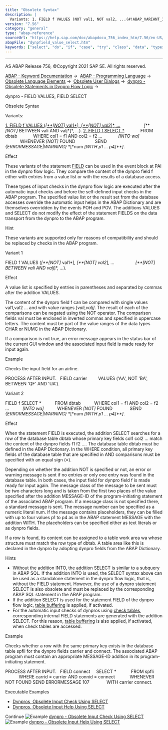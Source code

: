 ```yaml
---
title: "Obsolete Syntax"
description: |
  Variants: 1. FIELD f VALUES (NOT val1, NOT val2, ...(#!ABAP_VARIANT_1@1@) NOT BETWEEN vali AND valj, ...). 2. FIELD f SELECT (#!ABAP_VARIANT_2@2@) FROM dbtab WHERE col1 = f1 AND col2 = f2 ... INTO wa WHENEVER NOT FOUND SEND E
version: "7.56"
category: "general"
type: "abap-reference"
sourceUrl: "https://help.sap.com/doc/abapdocu_756_index_htm/7.56/en-US/dynpfield_value_select.htm"
abapFile: "dynpfield_value_select.htm"
keywords: ["select", "do", "if", "case", "try", "class", "data", "types", "dynpfield", "value"]
---
```


* * *

AS ABAP Release 756, ©Copyright 2021 SAP SE. All rights reserved.

[ABAP - Keyword Documentation](https://help.sap.com/doc/abapdocu_756_index_htm/7.56/en-US/abenabap.htm) →  [ABAP - Programming Language](https://help.sap.com/doc/abapdocu_756_index_htm/7.56/en-US/abenabap_reference.htm) →  [Obsolete Language Elements](https://help.sap.com/doc/abapdocu_756_index_htm/7.56/en-US/abenabap_obsolete.htm) →  [Obsolete User Dialogs](https://help.sap.com/doc/abapdocu_756_index_htm/7.56/en-US/abengui_obsolete.htm) →  [dynpro - Obsolete Statements in Dynpro Flow Logic](https://help.sap.com/doc/abapdocu_756_index_htm/7.56/en-US/abendynpro_obsolet.htm) → 

dynpro - FIELD VALUES, FIELD SELECT

Obsolete Syntax

Variants:

[1\. FIELD f VALUES (*\[**\[*NOT*\]* val1*\]*, *\[**\[*NOT*\]* val2*\]*, ...](#!ABAP_VARIANT_1@1@)
                  *\[**\[*NOT*\]* BETWEEN vali AND valj*\]*, ...).
[2\. FIELD f SELECT \*](#!ABAP_VARIANT_2@2@)
            FROM dbtab
            WHERE col1 = f1 AND col2 = f2 ...
            *\[*INTO wa*\]*
            WHENEVER *\[*NOT*\]* FOUND
               SEND *{*ERRORMESSAGE*|*WARNING*}* *\[*num *\[*WITH p1 ... p4*\]**\]*.

Effect

These variants of the statement [FIELD](https://help.sap.com/doc/abapdocu_756_index_htm/7.56/en-US/dynpfield.htm) can be used in the event block at PAI in the dynpro flow logic. They compare the content of the dynpro field f either with entries from a value list or with the results of a database access.

These types of input checks in the dynpro flow logic are executed after the automatic input checks and before the self-defined input checks in the ABAP program. The specified value list or the result set from the database accesses override the automatic input helps in the ABAP Dictionary and are themselves overridden by the events POH and POV. The additions VALUES and SELECT do not modify the effect of the statement FIELDS on the data transport from the dynpro to the ABAP program.

Hint

These variants are supported only for reasons of compatibility and should be replaced by checks in the ABAP program.

Variant 1   

FIELD f VALUES (*\[**\[*NOT*\]* val1*\]*, *\[**\[*NOT*\]* val2*\]*, ...
                *\[**\[*NOT*\]* BETWEEN vali AND valj*\]*, ...).

Effect

A value list is specified by entries in parentheses and separated by commas after the addition VALUES.

The content of the dynpro field f can be compared with single values val1,val2 ... and with value ranges *\[*vali,valj*\]*. The result of each of the comparisons can be negated using the NOT operator. The comparison fields val must be enclosed in inverted commas and specified in uppercase letters. The content must be part of the value ranges of the data types CHAR or NUMC in the ABAP Dictionary.

If a comparison is not true, an error message appears in the status bar of the current GUI window and the associated input field is made ready for input again.

Example

Checks the input field for an airline.

PROCESS AFTER INPUT.
  FIELD carrier
        VALUES ('AA', NOT 'BA', BETWEEN 'QF' AND 'UA').

Variant 2   

FIELD f SELECT \*
          FROM dbtab
          WHERE col1 = f1 AND col2 = f2 ...
          *\[*INTO wa*\]*
          WHENEVER *\[*NOT*\]* FOUND
             SEND *{*ERRORMESSAGE*|*WARNING*}* *\[*num *\[*WITH p1 ... p4*\]**\]*.

Effect

When the statement FIELD is executed, the addition SELECT searches for a row of the database table dbtab whose primary key fields col1 col2 ... match the content of the dynpro fields f1 f2 .... The database table dbtab must be defined in the ABAP Dictionary. In the WHERE condition, all primary key fields of the database table that are specified in AND comparisons must be specified with an equal sign (\=).

Depending on whether the addition NOT is specified or not, an error or warning message is sent if no entries or only one entry was found in the database table. In both cases, the input field for dynpro field f is made ready for input again. The message class of the message to be sent must be two characters long and is taken from the first two places of the value specified after the addition MESSAGE-ID of the program-initiating statement of the associated ABAP program. If a message class is not specified there, a standard message is sent. The message number can be specified as a numeric literal num. If the message contains placeholders, they can be filled with up to four values p1 to p4 as in the ABAP statement MESSAGE with the addition WITH. The placeholders can be specified either as text literals or as dynpro fields.

If a row is found, its content can be assigned to a table work area wa whose structure must match the row type of dbtab. A table area like this is declared in the dynpro by adopting dynpro fields from the ABAP Dictionary.

Hints

-   Without the addition INTO, the addition SELECT is similar to a subquery in ABAP SQL. If the addition INTO is used, the SELECT syntax above can be used as a standalone statement in the dynpro flow logic, that is, without the FIELD statement. However, the use of a dynpro statement SELECT is also obsolete and must be replaced by the corresponding ABAP SQL statement in the ABAP program.
-   If the addition SELECT is used for the statement FIELD of the dynpro flow logic, [table buffering](https://help.sap.com/doc/abapdocu_756_index_htm/7.56/en-US/abentable_buffering_glosry.htm "Glossary Entry") is applied, if activated.
-   For the automatic input checks of dynpros using [check tables](https://help.sap.com/doc/abapdocu_756_index_htm/7.56/en-US/abencheck_table_glosry.htm "Glossary Entry"), corresponding internal FIELD statements are generated with the addition SELECT. For this reason, [table buffering](https://help.sap.com/doc/abapdocu_756_index_htm/7.56/en-US/abentable_buffering_glosry.htm "Glossary Entry") is also applied, if activated, when check tables are accessed.

Example

Checks whether a row with the same primary key exists in the database table spfli for the dynpro fields carrier and connect. The associated ABAP program must contain an appropriate MESSAGE-ID addition in its program-initiating statement.

PROCESS AFTER INPUT.
  FIELD connect
    SELECT \*
           FROM spfli
           WHERE carrid = carrier AND connid = connect
           WHENEVER NOT FOUND SEND ERRORMESSAGE 107
             WITH carrier connect.

Executable Examples

-   [Dynpros, Obsolete Input Check Using SELECT](https://help.sap.com/doc/abapdocu_756_index_htm/7.56/en-US/abendynpro_check_flow_abexa.htm)
-   [Dynpros, Obsolete Input Help Using SELECT](https://help.sap.com/doc/abapdocu_756_index_htm/7.56/en-US/abendynpro_f4_help_dyn_abexa.htm)

Continue
![Example](exa.gif "Example") [dynpro - Obsolete Input Check Using SELECT](https://help.sap.com/doc/abapdocu_756_index_htm/7.56/en-US/abendynpro_check_flow_abexa.htm)
![Example](exa.gif "Example") [dynpro - Obsolete Input Help Using SELECT](https://help.sap.com/doc/abapdocu_756_index_htm/7.56/en-US/abendynpro_f4_help_dyn_abexa.htm)